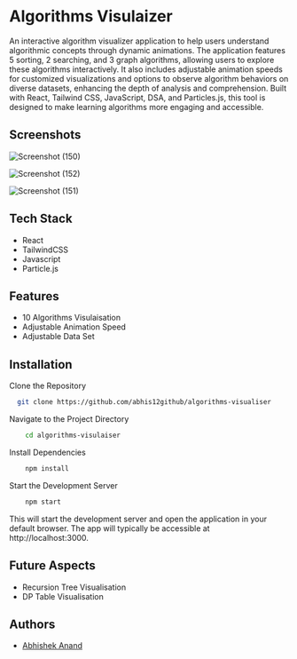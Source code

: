 
# Algorithms Visulaizer

An interactive algorithm visualizer application to help users understand algorithmic concepts through dynamic animations. The application features 5 sorting, 2 searching, and 3 graph algorithms, allowing users to explore these algorithms interactively. It also includes adjustable animation speeds for customized visualizations and options to observe algorithm behaviors on diverse datasets, enhancing the depth of analysis and comprehension. Built with React, Tailwind CSS, JavaScript, DSA, and Particles.js, this tool is designed to make learning algorithms more engaging and accessible.


## Screenshots

![Screenshot (150)](https://github.com/user-attachments/assets/125d975e-208d-4e6a-96c9-7f7926b60958)

![Screenshot (152)](https://github.com/user-attachments/assets/d0e4f27f-60df-4b95-8410-22556dc4ba3d)

![Screenshot (151)](https://github.com/user-attachments/assets/56239695-3972-4fb4-b220-c5f40f06f0fb)


## Tech Stack

* React
* TailwindCSS
* Javascript
* Particle.js



## Features

- 10 Algorithms Visulaisation
- Adjustable Animation Speed
- Adjustable Data Set



## Installation

Clone the Repository

```bash
  git clone https://github.com/abhis12github/algorithms-visualiser
```

Navigate to the Project Directory
```bash
    cd algorithms-visulaiser

```

Install Dependencies
```bash
    npm install
```

Start the Development Server
```bash
    npm start
```

This will start the development server and open the application in your default browser. The app will typically be accessible at http://localhost:3000.
    
## Future Aspects
* Recursion Tree Visualisation 
* DP Table Visualisation
## Authors

- [Abhishek Anand](https://github.com/abhis12github)

